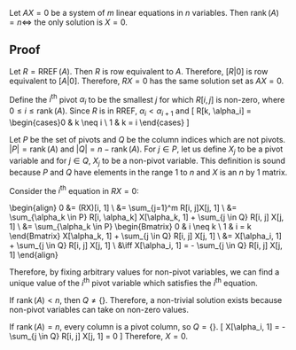 Let $AX = 0$ be a system of $m$ linear equations in $n$ variables.
Then $\operatorname{rank}(A) = n \iff$ the only solution is $X = 0$.

## Proof

Let $R = \operatorname{RREF}(A)$.
Then $R$ is row equivalent to $A$.
Therefore, $[R|0]$ is row equivalent to $[A|0]$.
Therefore, $RX = 0$ has the same solution set as $AX = 0$.

Define the $i^{\textrm{th}}$ pivot $\alpha_i$ to be the smallest $j$ for which $R[i, j]$ is non-zero,
where $0 \le i \le \operatorname{rank}(A)$.
Since $R$ is in RREF, $\alpha_i < \alpha_{i+1}$ and
\[ R[k, \alpha_i]
= \begin{cases}0 & k \neq i \\ 1 & k = i \end{cases} \]

Let $P$ be the set of pivots and $Q$ be the column indices which are not pivots.
$|P| = \operatorname{rank}(A)$ and $|Q| = n - \operatorname{rank}(A)$.
For $j \in P$, let us define $X_j$ to be a pivot variable
and for $j \in Q$, $X_j$ to be a non-pivot variable.
This definition is sound because $P$ and $Q$ have elements in the range 1 to $n$
and $X$ is an $n$ by $1$ matrix.

Consider the $i^{\textrm{th}}$ equation in $RX = 0$:

\begin{align}
0 &= (RX)[i, 1]
\\ &= \sum_{j=1}^m R[i, j]X[j, 1]
\\ &= \sum_{\alpha_k \in P} R[i, \alpha_k] X[\alpha_k, 1] + \sum_{j \in Q} R[i, j] X[j, 1]
\\ &= \sum_{\alpha_k \in P} \begin{Bmatrix} 0 & i \neq k \\ 1 & i = k \end{Bmatrix} X[\alpha_k, 1]
    + \sum_{j \in Q} R[i, j] X[j, 1]
\\ &= X[\alpha_i, 1] + \sum_{j \in Q} R[i, j] X[j, 1]
\\ &\iff X[\alpha_i, 1] = - \sum_{j \in Q} R[i, j] X[j, 1]
\end{align}

Therefore, by fixing arbitrary values for non-pivot variables,
we can find a unique value of the $i^{\textrm{th}}$ pivot variable
which satisfies the $i^{\textrm{th}}$ equation.

If $\operatorname{rank}(A) < n$, then $Q \neq \{\}$.
Therefore, a non-trivial solution exists because non-pivot variables can take on non-zero values.

If $\operatorname{rank}(A) = n$, every column is a pivot column, so $Q = \{\}$.
\[ X[\alpha_i, 1] = - \sum_{j \in Q} R[i, j] X[j, 1] = 0 \]
Therefore, $X = 0$.
